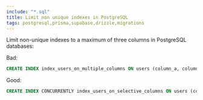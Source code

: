 ```yaml
---
include: "*.sql"
title: Limit non unique indexes in PostgreSQL
tags: postgresql,prisma,supabase,drizzle,migrations
---
```


Limit non-unique indexes to a maximum of three columns in PostgreSQL databases:

Bad:

```sql
CREATE INDEX index_users_on_multiple_columns ON users (column_a, column_b, column_c, column_d);
```

Good:

```sql
CREATE INDEX CONCURRENTLY index_users_on_selective_columns ON users (column_d, column_b);
```
